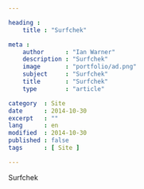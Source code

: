 ```yaml
---

heading :
    title : "Surfchek"

meta :
    author      : "Ian Warner"
    description : "Surfchek"
    image       : "portfolio/ad.png"
    subject     : "Surfchek"
    title       : "Surfchek"
    type        : "article"

category  : Site
date      : 2014-10-30
excerpt   : ""
lang      : en
modified  : 2014-10-30
published : false
tags      : [ Site ]

---
```


Surfchek
